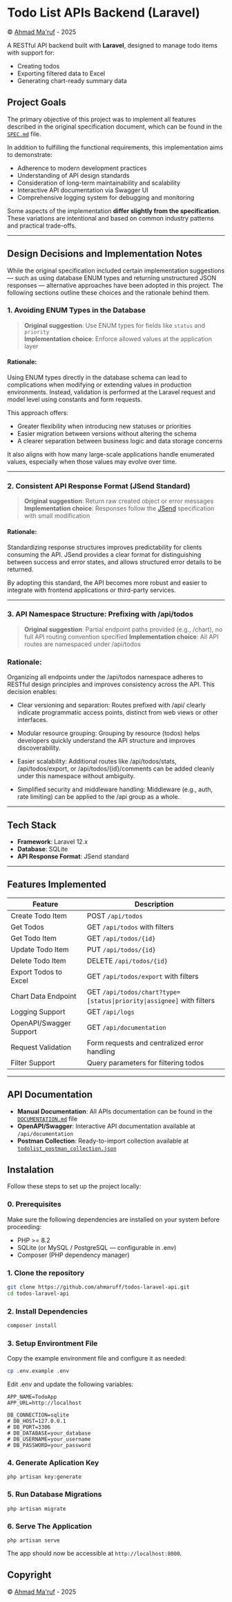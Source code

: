 # Todo List APIs Backend (Laravel)
© [Ahmad Ma'ruf](mailto:ahmadmaruf2701@gmail.com) - 2025

A RESTful API backend built with **Laravel**, designed to manage todo items with support for:
- Creating todos
- Exporting filtered data to Excel
- Generating chart-ready summary data

## Project Goals

The primary objective of this project was to implement all features described in the original specification document, which can be found in the [`SPEC.md`](./SPEC.md) file.

In addition to fulfilling the functional requirements, this implementation aims to demonstrate:
- Adherence to modern development practices
- Understanding of API design standards
- Consideration of long-term maintainability and scalability
- Interactive API documentation via Swagger UI
- Comprehensive logging system for debugging and monitoring

Some aspects of the implementation **differ slightly from the specification**. These variations are intentional and based on common industry patterns and practical trade-offs.

---

## Design Decisions and Implementation Notes

While the original specification included certain implementation suggestions — such as using database ENUM types and returning unstructured JSON responses — alternative approaches have been adopted in this project. The following sections outline these choices and the rationale behind them.

### 1. Avoiding ENUM Types in the Database

> **Original suggestion**: Use ENUM types for fields like `status` and `priority`  
> **Implementation choice**: Enforce allowed values at the application layer

#### Rationale:
Using ENUM types directly in the database schema can lead to complications when modifying or extending values in production environments. Instead, validation is performed at the Laravel request and model level using constants and form requests.

This approach offers:
- Greater flexibility when introducing new statuses or priorities
- Easier migration between versions without altering the schema
- A clearer separation between business logic and data storage concerns

It also aligns with how many large-scale applications handle enumerated values, especially when those values may evolve over time.

---

### 2. Consistent API Response Format (JSend Standard)

> **Original suggestion**: Return raw created object or error messages  
> **Implementation choice**: Responses follow the [JSend](https://github.com/omniti-labs/jsend)  specification with small modification

#### Rationale:
Standardizing response structures improves predictability for clients consuming the API. JSend provides a clear format for distinguishing between success and error states, and allows structured error details to be returned.

By adopting this standard, the API becomes more robust and easier to integrate with frontend applications or third-party services.

---

### 3. API Namespace Structure: Prefixing with /api/todos

> **Original suggestion**: Partial endpoint paths provided (e.g., /chart), no full API routing convention specified
> **Implementation choice**: All API routes are namespaced under /api/todos

### Rationale:
Organizing all endpoints under the /api/todos namespace adheres to RESTful design principles and improves consistency across the API. This decision enables:

- Clear versioning and separation: Routes prefixed with /api/ clearly indicate programmatic access points, distinct from web views or other interfaces.

- Modular resource grouping: Grouping by resource (todos) helps developers quickly understand the API structure and improves discoverability.

- Easier scalability: Additional routes like /api/todos/stats, /api/todos/export, or /api/todos/{id}/comments can be added cleanly under this namespace without ambiguity.

- Simplified security and middleware handling: Middleware (e.g., auth, rate limiting) can be applied to the /api group as a whole.

---

## Tech Stack

- **Framework**: Laravel 12.x
- **Database**: SQLite
- **API Response Format**: JSend standard

---

## Features Implemented

| Feature | Description |
|--------|-------------|
| Create Todo Item | POST `/api/todos` |
| Get Todos | GET `/api/todos` with filters |
| Get Todo Item | GET `/api/todos/{id}` |
| Update Todo Item | PUT `/api/todos/{id}` |
| Delete Todo Item | DELETE `/api/todos/{id}` |
| Export Todos to Excel | GET `/api/todos/export` with filters |
| Chart Data Endpoint | GET `/api/todos/chart?type=[status\|priority\|assignee]` with filters |
| Logging Support | GET `/api/logs` |
| OpenAPI/Swagger Support | GET `/api/documentation` |
| Request Validation | Form requests and centralized error handling |
| Filter Support | Query parameters for filtering todos |

---

## API Documentation
- **Manual Documentation**: All APIs documentation can be found in the [`DOCUMENTATION.md`](./DOCUMENTATION.md) file
- **OpenAPI/Swagger**: Interactive API documentation available at `/api/documentation` 
- **Postman Collection**: Ready-to-import collection available at [`todolist_postman_collection.json`](./todolist_postman_collection.json)

## Instalation
Follow these steps to set up the project locally:

### 0. Prerequisites
Make sure the following dependencies are installed on your system before proceeding:

- PHP >= 8.2
- SQLite (or MySQL / PostgreSQL — configurable in .env)
- Composer (PHP dependency manager)

### 1. Clone the repository
```sh
git clone https://github.com/ahmaruff/todos-laravel-api.git
cd todos-laravel-api
```

### 2. Install Dependencies
```sh
composer install
```

### 3. Setup Environtment File
Copy the example environment file and configure it as needed:

```sh
cp .env.example .env
```

Edit .env and update the following variables:

```
APP_NAME=TodoApp
APP_URL=http://localhost

DB_CONNECTION=sqlite
# DB_HOST=127.0.0.1
# DB_PORT=3306
# DB_DATABASE=your_database
# DB_USERNAME=your_username
# DB_PASSWORD=your_password
```

### 4. Generate Aplication Key
```
php artisan key:generate
```

### 5. Run Database Migrations
```
php artisan migrate

```

### 6. Serve The Application
```
php artisan serve
```

The app should now be accessible at `http://localhost:8000`.


## Copyright

© [Ahmad Ma'ruf](mailto:ahmadmaruf2701@gmail.com) - 2025
